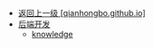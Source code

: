- [返回上一级 [qianhongbo.github.io]](/Users/maverick/qianhongbo.github.io)
- [后端开发](后端开发/)
  - [knowledge](后端开发/knowledge.md)
